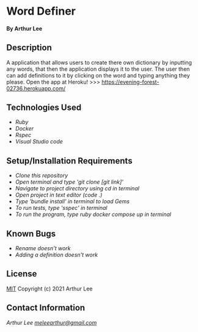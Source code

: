 # Word Definer

#### By Arthur Lee

## Description
A application that allows users to create there own dictionary by inputting any words, that then the application displays it to the user. The user then can add definitions to it by clicking on the word and typing anything they please. 
Open the app at Heroku! >>> https://evening-forest-02736.herokuapp.com/
## Technologies Used

* _Ruby_
* _Docker_
* _Rspec_
* _Visual Studio code_


## Setup/Installation Requirements
* _Clone this repository_
* _Open terminal and type 'git clone [git link]'_
* _Navigate to project directory using cd in terminal_
* _Open project in text editor (code .)_
* _Type 'bundle install' in terminal to load Gems_
* _To run tests, type 'sspec' in terminal_
* _To run the program, type ruby docker compose up in terminal_
## Known Bugs

* _Rename doesn't work_
* _Adding a definition doesn't work_
## License

[MIT](https://en.wikipedia.org/wiki/MIT_License)
Copyright (c) 2021 Arthur Lee
## Contact Information

_Arthur Lee [meleearthur@gmail.com](meleearthur@gmail.com)_